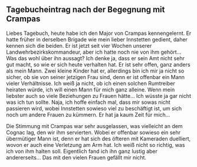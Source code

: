 ## Tagebucheintrag nach der Begegnung mit Crampas

Liebes Tagebuch,
heute habe ich den Major von Crampas kennengelernt. Er hatte früher in derselben Brigade wie
mein lieber Innstetten gedient, daher kennen sich die beiden.
Er ist jetzt seit vier Wochen unserer Landwehrbezirkskommandeur, aber ich hatte noch nie von 
ihm gehört... Was das wohl über ihn aussagt? Ich denke ja, dass er sein Amt nicht sehr gut
macht, so wie er sich heute verhalten hat. Er ist sehr offen, ganz anders als mein Mann.
Zwei kleine Kinder hat er, allerdings bin ich mir ja nicht so sicher, ob sie von seiner
jetzigen Frau sind, denn er ist offenbar ein Mann vieler Verhältnisse. Ich weiß ja nicht, ob
ich einen solchen Rumtreiber heiraten würde, ich will einen Mann für mich ganz alleine.
Wenn mein liebster auch so viele Beziehungen zu Frauen hätte... Ich wüsste ja gar nicht was ich 
tun sollte. Naja, ich hoffe einfach mal, dass mir sowas nicht passieren wird, wobei Innstetten sowieso
viel zu beschäftigt ist, um sich noch um andere Frauen zu kümmern. Er hat ja kaum Zeit für mich...

Die Stimmung mit Crampas war sehr ausgelassen, was vielleicht an dem Cognac lag, den wir ihm
servierten. Wobei er offenbar sowieso ein sehr übermütiger Mann ist, denn er hat sich des öfteren
mit Kameraden duelliert, wovon er auch eine Verletzung am Arm hat. Ich weiß nicht so richtig, was
ich von ihm halten soll. Eigentlich fand ich ihn ganz lustig aber andererseits... Das mit den
vielen Frauen gefällt mir nicht.

